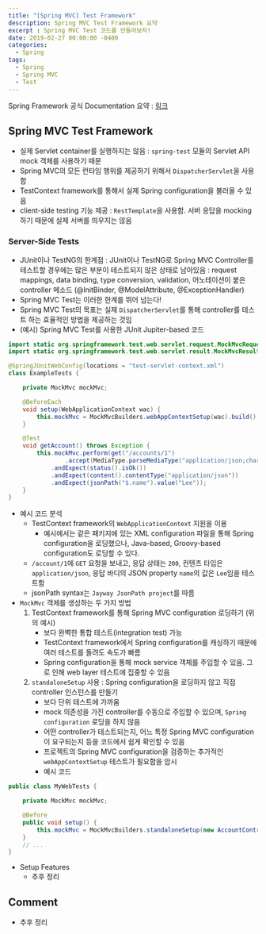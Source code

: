 ```yaml
---
title: "[Spring MVC] Test Framework"
description: Spring MVC Test Framework 요약
excerpt : Spring MVC Test 코드를 만들어보자!
date: 2019-02-27 00:00:00 -0400
categories:
  - Spring
tags:
  - Spring
  - Spring MVC
  - Test
---
```


Spring Framework 공식 Documentation 요약 : [링크](https://docs.spring.io/spring/docs/current/spring-framework-reference/testing.html#spring-mvc-test-framework)

## Spring MVC Test Framework

* 실제 Servlet container를 실행하지는 않음 : `spring-test` 모듈의 Servlet API mock 객체를 사용하기 때문
* Spring MVC의 모든 런타임 행위를 제공하기 위해서 `DispatcherServlet`을 사용함
* TestContext framework를 통해서 실제 Spring configuration을 불러올 수 있음
* client-side testing 기능 제공 : `RestTemplate`을 사용함. 서버 응답을 mocking 하기 때문에 실제 서버를 띄우지는 않음 

### Server-Side Tests

* JUnit이나 TestNG의 한계점 : JUnit이나 TestNG로 Spring MVC Controller를 테스트할 경우에는 많은 부분이 테스트되지 않은 상태로 남아있음 : request mappings, data binding, type conversion, validation, 어노테이션이 붙은 controller 메소드 (@InitBinder, @ModelAttribute, @ExceptionHandler)
* Spring MVC Test는 이러한 한계를 뛰어 넘는다!
* Spring MVC Test의 목표는 실제 `DispatcherServlet`를 통해 controller를 테스트 하는 효율적인 방법을 제공하는 것임
* (예시) Spring MVC Test를 사용한 JUnit Jupiter-based 코드

```java
import static org.springframework.test.web.servlet.request.MockMvcRequestBuilders.*;
import static org.springframework.test.web.servlet.result.MockMvcResultMatchers.*;

@SpringJUnitWebConfig(locations = "test-servlet-context.xml")
class ExampleTests {

    private MockMvc mockMvc;

    @BeforeEach
    void setup(WebApplicationContext wac) {
        this.mockMvc = MockMvcBuilders.webAppContextSetup(wac).build();
    }

    @Test
    void getAccount() throws Exception {
        this.mockMvc.perform(get("/accounts/1")
                .accept(MediaType.parseMediaType("application/json;charset=UTF-8")))
            .andExpect(status().isOk())
            .andExpect(content().contentType("application/json"))
            .andExpect(jsonPath("$.name").value("Lee"));
    }
}
```
* 예시 코드 분석
    * TestContext framework의 `WebApplicationContext` 지원을 이용
        * 예시에서는 같은 패키지에 있는 XML configuration 파일을 통해 Spring configuration을 로딩했으나, Java-based, Groovy-based configuration도 로딩할 수 있다.
    * `/account/1`에 `GET` 요청을 보내고, 응답 상태는 `200`, 컨텐츠 타입은 `application/json`, 응답 바디의 JSON property `name`의 값은 `Lee`임을 테스트함
    * jsonPath syntax는 `Jayway JsonPath project`를 따름
* `MockMvc` 객체를 생성하는 두 가지 방법
    1. TestContext framework를 통해 Spring MVC configuration 로딩하기 (위의 예시)
        * 보다 완벽한 통합 테스트(integration test) 가능
        * TestContext framework에서 Spring configuration를 캐싱하기 때문에 여러 테스트를 돌려도 속도가 빠름
        * Spring configuration을 통해 mock service 객체를 주입할 수 있음. 그로 인해 web layer 테스트에 집중할 수 있음 
    2. `standaloneSetup` 사용 : Spring configuration을 로딩하지 않고 직접 controller 인스턴스를 만들기
        * 보다 단위 테스트에 가까움
        * mock 의존성을 가진 controller를 수동으로 주입할 수 있으며, `Spring configuration` 로딩을 하지 않음
        * 어떤 controller가 테스트되는지, 어느 특정 Spring MVC configuration이 요구되는지 등을 코드에서 쉽게 확인할 수 있음
        * 프로젝트의 Spring MVC configuration을 검증하는 추가적인 `webAppContextSetup` 테스트가 필요함을 암시
        * 예시 코드

```java
public class MyWebTests {

    private MockMvc mockMvc;

    @Before
    public void setup() {
        this.mockMvc = MockMvcBuilders.standaloneSetup(new AccountController()).build();
    }
    // ...
}
```

* Setup Features
    * 추후 정리

## Comment
* 추후 정리